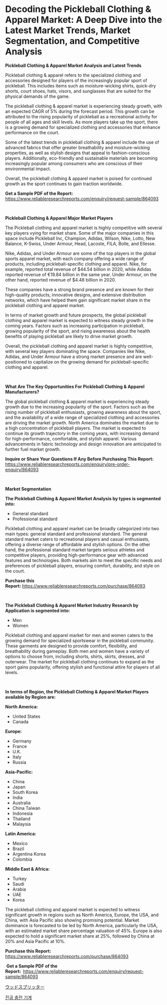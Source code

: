 <p><h1>Decoding the Pickleball Clothing & Apparel Market: A Deep Dive into the Latest Market Trends, Market Segmentation, and Competitive Analysis</h1></p><p><strong>Pickleball Clothing & Apparel Market Analysis and Latest Trends</strong></p>
<p><p>Pickleball clothing & apparel refers to the specialized clothing and accessories designed for players of the increasingly popular sport of pickleball. This includes items such as moisture-wicking shirts, quick-dry shorts, court shoes, hats, visors, and sunglasses that are suited for the physical demands of the game.</p><p>The pickleball clothing & apparel market is experiencing steady growth, with an expected CAGR of 5% during the forecast period. This growth can be attributed to the rising popularity of pickleball as a recreational activity for people of all ages and skill levels. As more players take up the sport, there is a growing demand for specialized clothing and accessories that enhance performance on the court.</p><p>Some of the latest trends in pickleball clothing & apparel include the use of advanced fabrics that offer greater breathability and moisture-wicking properties, as well as stylish designs that appeal to fashion-conscious players. Additionally, eco-friendly and sustainable materials are becoming increasingly popular among consumers who are conscious of their environmental impact.</p><p>Overall, the pickleball clothing & apparel market is poised for continued growth as the sport continues to gain traction worldwide.</p></p>
<p><strong>Get a Sample PDF of the Report:&nbsp;</strong> <a href="https://www.reliableresearchreports.com/enquiry/request-sample/864093">https://www.reliableresearchreports.com/enquiry/request-sample/864093</a></p>
<p>&nbsp;</p>
<p><strong>Pickleball Clothing & Apparel Major Market Players</strong></p>
<p><p>The Pickleball clothing and apparel market is highly competitive with several key players vying for market share. Some of the major companies in this space include Pickleball Inc, Champion, Adidas, Wilson, Nike, Lotto, New Balance, K-Swiss, Under Armour, Head, Lacoste, FILA, Bolle, and Ellesse.</p><p>Nike, Adidas, and Under Armour are some of the top players in the global sports apparel market, with each company offering a wide range of products, including pickleball-specific clothing and apparel. Nike, for example, reported total revenue of $44.54 billion in 2020, while Adidas reported revenue of €19.84 billion in the same year. Under Armour, on the other hand, reported revenue of $4.48 billion in 2020.</p><p>These companies have a strong brand presence and are known for their high-quality products, innovative designs, and extensive distribution networks, which have helped them gain significant market share in the pickleball clothing and apparel market.</p><p>In terms of market growth and future prospects, the global pickleball clothing and apparel market is expected to witness steady growth in the coming years. Factors such as increasing participation in pickleball, growing popularity of the sport, and rising awareness about the health benefits of playing pickleball are likely to drive market growth.</p><p>Overall, the pickleball clothing and apparel market is highly competitive, with several key players dominating the space. Companies like Nike, Adidas, and Under Armour have a strong market presence and are well-positioned to capitalize on the growing demand for pickleball-specific clothing and apparel.</p></p>
<p>&nbsp;</p>
<p><strong>What Are The Key Opportunities For Pickleball Clothing & Apparel Manufacturers?</strong></p>
<p><p>The global pickleball clothing & apparel market is experiencing steady growth due to the increasing popularity of the sport. Factors such as the rising number of pickleball enthusiasts, growing awareness about the sport, and the availability of a wide range of specialized clothing and accessories are driving the market growth. North America dominates the market due to a high concentration of pickleball players. The market is expected to continue its growth trajectory in the coming years, with increasing demand for high-performance, comfortable, and stylish apparel. Various advancements in fabric technology and design innovation are anticipated to further fuel market growth.</p></p>
<p><strong>Inquire or Share Your Questions If Any Before Purchasing This Report:</strong> <a href="https://www.reliableresearchreports.com/enquiry/pre-order-enquiry/864093">https://www.reliableresearchreports.com/enquiry/pre-order-enquiry/864093</a></p>
<p>&nbsp;</p>
<p><strong>Market Segmentation</strong></p>
<p><strong>The Pickleball Clothing & Apparel Market Analysis by types is segmented into:</strong></p>
<p><ul><li>General standard</li><li>Professional standard</li></ul></p>
<p><p>Pickleball clothing and apparel market can be broadly categorized into two main types: general standard and professional standard. The general standard market caters to recreational players and casual enthusiasts, offering a diverse range of affordable and stylish options. On the other hand, the professional standard market targets serious athletes and competitive players, providing high-performance gear with advanced features and technologies. Both markets aim to meet the specific needs and preferences of pickleball players, ensuring comfort, durability, and style on the court.</p></p>
<p><strong>Purchase this Report:&nbsp;</strong><a href="https://www.reliableresearchreports.com/purchase/864093">https://www.reliableresearchreports.com/purchase/864093</a></p>
<p>&nbsp;</p>
<p><strong>The Pickleball Clothing & Apparel Market Industry Research by Application is segmented into:</strong></p>
<p><ul><li>Men</li><li>Women</li></ul></p>
<p><p>Pickleball clothing and apparel market for men and women caters to the growing demand for specialized sportswear in the pickleball community. These garments are designed to provide comfort, flexibility, and breathability during gameplay. Both men and women have a variety of options to choose from, including shorts, shirts, skirts, dresses, and outerwear. The market for pickleball clothing continues to expand as the sport gains popularity, offering stylish and functional attire for players of all levels.</p></p>
<p>&nbsp;</p>
<p><strong>In terms of Region, the Pickleball Clothing & Apparel Market Players available by Region are:</strong></p>
<p>
    <p> <strong> North America: </strong>
        <ul>
            <li>United States</li>
            <li>Canada</li>
        </ul>
        </p> 
    <p> <strong> Europe: </strong>
        <ul>
            <li>Germany</li>
            <li>France</li>
            <li>U.K.</li>
            <li>Italy</li>
            <li>Russia</li>
        </ul>
        </p> 
    <p> <strong> Asia-Pacific: </strong>
        <ul>
            <li>China</li>
            <li>Japan</li>
            <li>South Korea</li>
            <li>India</li>
            <li>Australia</li>
            <li>China Taiwan</li>
            <li>Indonesia</li>
            <li>Thailand</li>
            <li>Malaysia</li>
        </ul>
        </p> 
    <p> <strong> Latin America: </strong>
        <ul>
            <li>Mexico</li>
            <li>Brazil</li>
            <li>Argentina Korea</li>
            <li>Colombia</li>
        </ul>
        </p> 
    <p> <strong> Middle East & Africa: </strong>
        <ul>
            <li>Turkey</li>
            <li>Saudi</li>
            <li>Arabia</li>
            <li>UAE</li>
            <li>Korea</li>
        </ul>
    </p>
    </p>
<p><p>The pickleball clothing and apparel market is expected to witness significant growth in regions such as North America, Europe, the USA, and China, with Asia Pacific also showing promising potential. Market dominance is forecasted to be led by North America, particularly the USA, with an estimated market share percentage valuation of 45%. Europe is also expected to hold a significant market share at 25%, followed by China at 20% and Asia Pacific at 10%.</p></p>
<p><strong>Purchase this Report: </strong><a href="https://www.reliableresearchreports.com/purchase/864093">https://www.reliableresearchreports.com/purchase/864093</a></p>
<p>&nbsp;<strong>Get a Sample PDF of the Report:&nbsp;&nbsp;</strong><a href="https://www.reliableresearchreports.com/enquiry/request-sample/864093">https://www.reliableresearchreports.com/enquiry/request-sample/864093</a></p>
<p><strong></strong></p>
<p><p><a href="https://medium.com/@matteills7854/%E6%9C%A8%E6%9D%90%E3%82%B9%E3%83%97%E3%83%AA%E3%83%83%E3%82%BF%E3%83%BC%E3%83%9E%E3%83%BC%E3%82%B1%E3%83%83%E3%83%88%E5%88%86%E6%9E%90%E3%81%A82024%E5%B9%B4%E3%81%8B%E3%82%892031%E5%B9%B4%E3%81%BE%E3%81%A7%E3%81%AE%E4%BA%88%E6%B8%AC%E3%82%B5%E3%82%A4%E3%82%BA-ae7de9cc627c">ウッドスプリッター</a></p><p><a href="https://medium.com/@sybleferry/%EC%A7%84%EA%B3%B5-%EC%B6%A9%EC%A7%84-%EA%B8%B0%EA%B3%84-%EC%8B%9C%EC%9E%A5-%EC%8B%9C%EC%9E%A5-cagr-%EC%8B%9C%EC%9E%A5-%EB%8F%99%ED%96%A5-%EB%B0%8F-%EC%84%B1%EC%9E%A5-%EC%A0%84%EB%9E%B5%EC%97%90-%EB%8C%80%ED%95%9C-%ED%86%B5%EC%B0%B0%EB%A0%A5-3379acb29c67">진공 충전 기계</a></p></p>